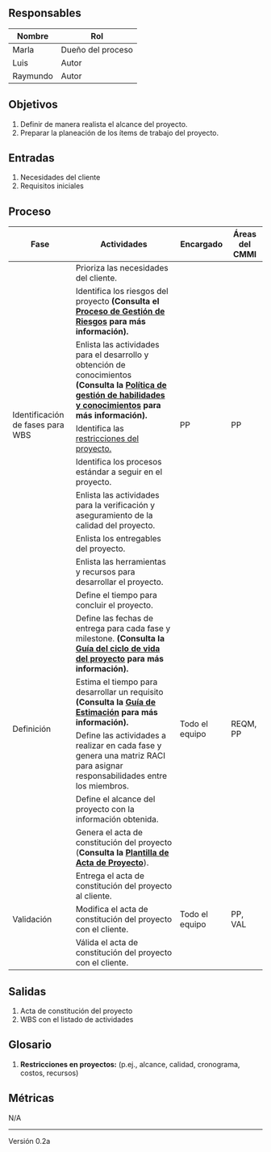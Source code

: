 ## Responsables

Nombre     | Rol
-----------|------------------
Marla      | Dueño del proceso
Luis       | Autor
Raymundo   | Autor

## Objetivos
1. Definir de manera realista el alcance del proyecto.
2. Preparar la planeación de los ítems de trabajo del proyecto.

## Entradas
1. Necesidades del cliente
2. Requisitos iniciales

## Proceso
<table>
  <thead>
    <tr>
      <th>Fase</th>
      <th>Actividades</th>
      <th>Encargado</th>
      <th>Áreas del CMMI</th>
    </tr>
  </thead>
  <tbody>
    <tr>
      <td rowspan="8">Identificación de fases para WBS</td>
      <td>Prioriza las necesidades del cliente.</td>
      <td rowspan="8">PP</td>
      <td rowspan="8">PP</td>
    </tr>
    <tr>
      <td>Identifica los riesgos del proyecto <strong>(Consulta el <a href="https://github.com/novaDepto/Nova/blob/master/Proceso-de-gesti%C3%B3n-de-riesgos">Proceso de Gestión de Riesgos</a> para más información).</strong></td>
    </tr> 
    <tr>
      <td>Enlista las actividades para el desarrollo y obtención de conocimientos <strong>(Consulta la <a href="https://github.com/novaDepto/Nova/wiki/Politica-de-gestion-habilidades-y-conocimientos">Política de gestión de habilidades y conocimientos</a> para más información).</strong></td>
    </tr>
    <tr>
    <td>Identifica las <a href="#glosario1">restricciones del proyecto.</a></td>
    </tr>
    <tr>
      <td>Identifica los procesos estándar a seguir en el proyecto.</td>
    </tr>
    <tr>
      <td>Enlista las actividades para la verificación y aseguramiento de la calidad del proyecto.</td>
    </tr>
    <tr>
      <td>Enlista los entregables del proyecto.</td>
    </tr>
    <tr>
      <td>Enlista las herramientas y recursos para desarrollar el proyecto.</td>
    </tr>
    <tr>
      <td rowspan="6">Definición</td>
      <td>Define el tiempo para concluir el proyecto.</td>
      <td rowspan="6">Todo el equipo</td>
      <td rowspan="6">REQM, PP</td>
    </tr> 
    <tr>
      <td>Define las fechas de entrega para cada fase y milestone. <strong>(Consulta la <a href="https://github.com/novaDepto/Nova/wiki/Gu%C3%ADa-de-ciclo-de-vida-del-proyecto">Guía del ciclo de vida del proyecto</a> para más información).</strong></td>
    </tr> 
    <tr>
      <td>Estima el tiempo para desarrollar un requisito <strong>(Consulta la <a href="">Guía de Estimación</a> para más información).</strong></td>
    </tr> 
    <tr>
      <td>Define las actividades a realizar en cada fase y genera una matriz RACI para asignar responsabilidades entre los miembros.</td>
    </tr> 
    <tr>
      <td>Define el alcance del proyecto con la información obtenida.</td>
    </tr>
    <tr>
      <td>Genera el acta de constitución del proyecto (<strong>Consulta la <a href="https://drive.google.com/file/d/1D8YamLG8exdWsomChPIIVsLQrkbBy3XM/view?usp=sharing">Plantilla de Acta de Proyecto</a></strong>).</td>
    </tr>  
    <tr>
      <td rowspan="3">Validación</td>
      <td>Entrega el acta de constitución del proyecto al cliente.</td>
      <td rowspan="3">Todo el equipo</td>
      <td rowspan="3">PP, VAL</td>
    </tr>
    <tr>
      <td>Modifica el acta de constitución del proyecto con el cliente.</td>
    </tr>
    <tr>
      <td>Válida el acta de constitución del proyecto con el cliente.</td>
    </tr>
  </tbody>
</table>

## Salidas
1. Acta de constitución del proyecto
2. WBS con el listado de actividades

## Glosario
1. <b id="glosario1">Restricciones en proyectos:</b> (p.ej., alcance, calidad, cronograma, costos, recursos)

## Métricas
N/A

***
Versión 0.2a